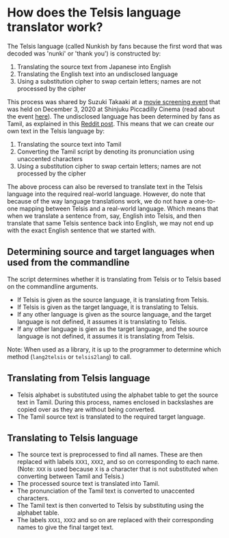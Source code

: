 # How does the Telsis language translator work?

The Telsis language (called Nunkish by fans because the first word that was decoded was 'nunki' or 'thank you') is constructed by:

1. Translating the source text from Japanese into English
2. Translating the English text into an undisclosed language
3. Using a substitution cipher to swap certain letters; names are not processed by the cipher

This process was shared by Suzuki Takaaki at a [movie screening event](http://violet-evergarden.jp/special/greeting03/) that was held on December 3, 2020 at Shinjuku Piccadilly Cinema (read about the event [here](https://teck78.blogspot.com/2020/12/production-staff-event-at-screening-of.html)). The undisclosed language has been determined by fans as Tamil, as explained in this [Reddit post](https://www.reddit.com/r/anime/comments/88bbob/violet_evergarden_alphabet_and_language_part_2/). This means that we can create our own text in the Telsis language by:

1. Translating the source text into Tamil
2. Converting the Tamil script by denoting its pronunciation using unaccented characters
3. Using a substitution cipher to swap certain letters; names are not processed by the cipher

The above process can also be reversed to translate text in the Telsis language into the required real-world language. However, do note that because of the way language translations work, we do not have a one-to-one mapping between Telsis and a real-world language. Which means that when we translate a sentence from, say, English into Telsis, and then translate that same Telsis sentence back into English, we may not end up with the exact English sentence that we started with.

## Determining source and target languages when used from the commandline
The script determines whether it is translating from Telsis or to Telsis based on the commandline arguments.

- If Telsis is given as the source language, it is translating from Telsis.
- If Telsis is given as the target language, it is translating to Telsis.
- If any other language is given as the source language, and the target language is not defined, it assumes it is translating to Telsis.
- If any other language is gien as the target language, and the source language is not defined, it assumes it is translating from Telsis.

Note: When used as a library, it is up to the programmer to determine which method (`lang2telsis` or `telsis2lang`) to call.

## Translating from Telsis language
- Telsis alphabet is substituted using the alphabet table to get the source text in Tamil. During this process, names enclosed in backslashes are copied over as they are without being converted.
- The Tamil source text is translated to the required target language.

## Translating to Telsis language
- The source text is preprocessed to find all names. These are then replaced with labels `XXX1`, `XXX2`, and so on corresponding to each name. (Note: `XXX` is used because `X` is a character that is not substituted when converting between Tamil and Telsis.)
- The processed source text is translated into Tamil.
- The pronunciation of the Tamil text is converted to unaccented characters.
- The Tamil text is then converted to Telsis by substituting using the alphabet table.
- The labels `XXX1`, `XXX2` and so on are replaced with their corresponding names to give the final target text.
